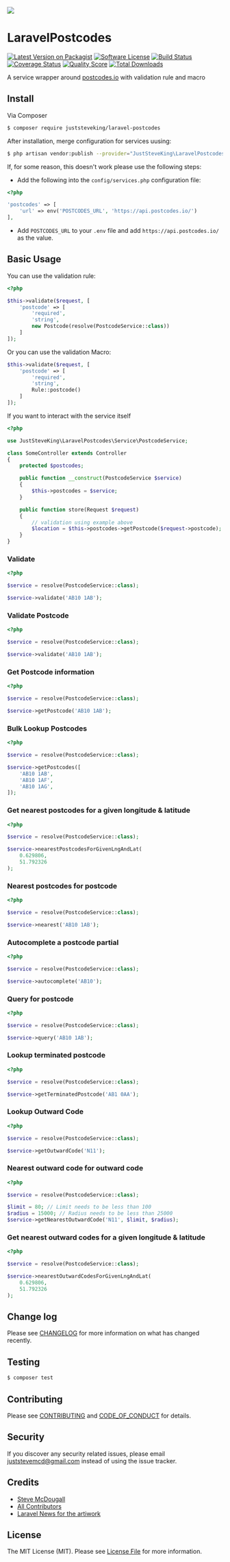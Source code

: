 <p align="center">

![](laravel-postal-code-validation.png)

</p>

# LaravelPostcodes

[![Latest Version on Packagist][ico-version]][link-packagist]
[![Software License][ico-license]](LICENSE.md)
[![Build Status][ico-github-action]][link-github-action]
[![Coverage Status][ico-scrutinizer]][link-scrutinizer]
[![Quality Score][ico-code-quality]][link-code-quality]
[![Total Downloads][ico-downloads]][link-downloads]

A service wrapper around [postcodes.io](postcodes.io) with validation rule and macro

## Install

Via Composer

```bash
$ composer require juststeveking/laravel-postcodes
```

After installation, merge configuration for services uusing:

```bash
$ php artisan vendor:publish --provider="JustSteveKing\LaravelPostcodes\PostcodesServiceProvider"
```

If, for some reason, this doesn't work please use the following steps:

- Add the following into the `config/services.php` configuration file:

```php
<?php

'postcodes' => [
    'url' => env('POSTCODES_URL', 'https://api.postcodes.io/')
],
```

- Add `POSTCODES_URL` to your `.env` file and add `https://api.postcodes.io/` as the value.


## Basic Usage

You can use the validation rule:

``` php
<?php

$this->validate($request, [
    'postcode' => [
        'required',
        'string',
        new Postcode(resolve(PostcodeService::class))
    ]
]);
```

Or you can use the validation Macro:

```php
$this->validate($request, [
    'postcode' => [
        'required',
        'string',
        Rule::postcode()
    ]
]);
```

If you want to interact with the service itself

```php
<?php 

use JustSteveKing\LaravelPostcodes\Service\PostcodeService;

class SomeController extends Controller
{
    protected $postcodes;

    public function __construct(PostcodeService $service)
    {
        $this->postcodes = $service;
    }

    public function store(Request $request)
    {
        // validation using example above
        $location = $this->postcodes->getPostcode($request->postcode);
    }
}
```

### Validate

```php
<?php

$service = resolve(PostcodeService::class);

$service->validate('AB10 1AB');
```

### Validate Postcode

```php
<?php

$service = resolve(PostcodeService::class);

$service->validate('AB10 1AB');
```

### Get Postcode information

```php
<?php

$service = resolve(PostcodeService::class);

$service->getPostcode('AB10 1AB');
```


### Bulk Lookup Postcodes

```php
<?php

$service = resolve(PostcodeService::class);

$service->getPostcodes([
    'AB10 1AB',
    'AB10 1AF',
    'AB10 1AG',
]);
```

### Get nearest postcodes for a given longitude & latitude

```php
<?php

$service = resolve(PostcodeService::class);

$service->nearestPostcodesForGivenLngAndLat(
    0.629806,
    51.792326
);
```

### Nearest postcodes for postcode

```php
<?php

$service = resolve(PostcodeService::class);

$service->nearest('AB10 1AB');
```

### Autocomplete a postcode partial

```php
<?php

$service = resolve(PostcodeService::class);

$service->autocomplete('AB10');
```

### Query for postcode

```php
<?php

$service = resolve(PostcodeService::class);

$service->query('AB10 1AB');
```

### Lookup terminated postcode

```php
<?php

$service = resolve(PostcodeService::class);

$service->getTerminatedPostcode('AB1 0AA');
```

### Lookup Outward Code

```php
<?php

$service = resolve(PostcodeService::class);

$service->getOutwardCode('N11');
```

### Nearest outward code for outward code

```php
<?php

$service = resolve(PostcodeService::class);

$limit = 80; // Limit needs to be less than 100
$radius = 15000; // Radius needs to be less than 25000
$service->getNearestOutwardCode('N11', $limit, $radius);
```

### Get nearest outward codes for a given longitude & latitude

```php
<?php

$service = resolve(PostcodeService::class);

$service->nearestOutwardCodesForGivenLngAndLat(
    0.629806,
    51.792326
);
```

## Change log

Please see [CHANGELOG](CHANGELOG.md) for more information on what has changed recently.

## Testing

``` bash
$ composer test
```

## Contributing

Please see [CONTRIBUTING](CONTRIBUTING.md) and [CODE_OF_CONDUCT](CODE_OF_CONDUCT.md) for details.

## Security

If you discover any security related issues, please email juststevemcd@gmail.com instead of using the issue tracker.

## Credits

- [Steve McDougall][link-author]
- [All Contributors][link-contributors]
- [Laravel News for the artiwork](https://www.laravel-news.com)

## License

The MIT License (MIT). Please see [License File](LICENSE.md) for more information.

[ico-version]: https://img.shields.io/packagist/v/juststeveking/laravel-postcodes.svg?style=flat-square
[ico-license]: https://img.shields.io/badge/license-MIT-brightgreen.svg?style=flat-square
[ico-github-action]: https://github.com/JustSteveKing/LaravelPostcodes/workflows/build-tests/badge.svg?branch=master
[ico-scrutinizer]: https://img.shields.io/scrutinizer/coverage/g/JustSteveKing/LaravelPostcodes.svg?style=flat-square
[ico-code-quality]: https://img.shields.io/scrutinizer/g/JustSteveKing/LaravelPostcodes.svg?style=flat-square
[ico-downloads]: https://img.shields.io/packagist/dt/juststeveking/laravel-postcodes.svg?style=flat-square

[link-packagist]: https://packagist.org/packages/juststeveking/laravel-postcodes
[link-github-action]: https://github.com/JustSteveKing/LaravelPostcodes/actions
[link-scrutinizer]: https://scrutinizer-ci.com/g/JustSteveKing/LaravelPostcodes/code-structure
[link-code-quality]: https://scrutinizer-ci.com/g/JustSteveKing/LaravelPostcodes
[link-downloads]: https://packagist.org/packages/juststeveking/laravel-postcodes
[link-author]: https://github.com/JustSteveKing
[link-contributors]: ../../contributors
